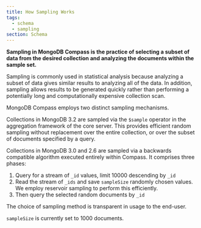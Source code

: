 ```yaml
---
title: How Sampling Works
tags:
  - schema
  - sampling
section: Schema
---
```

<strong>Sampling in MongoDB Compass is the practice of selecting a subset of data from the desired collection and analyzing the documents within the sample set.</strong>

Sampling is commonly used in statistical analysis because analyzing a subset of data gives similar results to analyzing all of the data. In addition, sampling allows results to be generated quickly rather than performing a potentially long and computationally expensive collection scan.

MongoDB Compass employs two distinct sampling mechanisms.

Collections in MongoDB 3.2 are sampled via the `$sample` operator in the aggregation framework of the core server. This provides efficient random sampling without replacement over the entire collection, or over the subset of documents specified by a query.

Collections in MongoDB 3.0 and 2.6 are sampled via a backwards compatible algorithm executed entirely within Compass. It comprises three phases:

1. Query for a stream of `_id` values, limit 10000 descending by `_id`
1. Read the stream of `_ids` and save `sampleSize` randomly chosen values. We employ reservoir sampling to perform this efficiently.
1. Then query the selected random documents by `_id`

The choice of sampling method is transparent in usage to the end-user.

`sampleSize` is currently set to 1000 documents.
